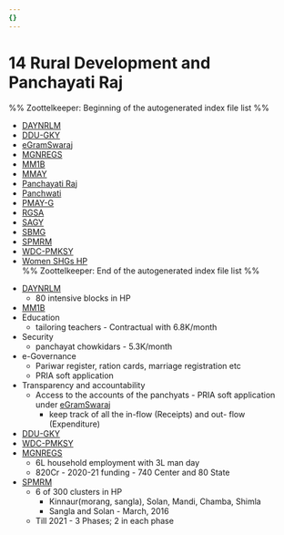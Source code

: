 ```yaml
---
{}
---
```

   
# 14 Rural Development and Panchayati Raj   
%% Zoottelkeeper: Beginning of the autogenerated index file list  %%   
   
-  [DAYNRLM](../../../04%20Economy/Economic%20Survey%20HP%20-%202020-21/14%20Rural%20Development%20and%20Panchayati%20Raj/DAYNRLM.md)   
-  [DDU-GKY](../../../04%20Economy/Economic%20Survey%20HP%20-%202020-21/14%20Rural%20Development%20and%20Panchayati%20Raj/DDU-GKY.md)   
-  [eGramSwaraj](../../../04%20Economy/Economic%20Survey%20HP%20-%202020-21/14%20Rural%20Development%20and%20Panchayati%20Raj/eGramSwaraj.md)   
-  [MGNREGS](../../../04%20Economy/Economic%20Survey%20HP%20-%202020-21/14%20Rural%20Development%20and%20Panchayati%20Raj/MGNREGS.md)   
-  [MM1B](../../../04%20Economy/Economic%20Survey%20HP%20-%202020-21/14%20Rural%20Development%20and%20Panchayati%20Raj/MM1B.md)   
-  [MMAY](../../../04%20Economy/Economic%20Survey%20HP%20-%202020-21/14%20Rural%20Development%20and%20Panchayati%20Raj/MMAY.md)   
-  [Panchayati Raj](../../../04%20Economy/Economic%20Survey%20HP%20-%202020-21/14%20Rural%20Development%20and%20Panchayati%20Raj/Panchayati%20Raj.md)   
-  [Panchwati](../../../04%20Economy/Economic%20Survey%20HP%20-%202020-21/14%20Rural%20Development%20and%20Panchayati%20Raj/Panchwati.md)   
-  [PMAY-G](../../../04%20Economy/Economic%20Survey%20HP%20-%202020-21/14%20Rural%20Development%20and%20Panchayati%20Raj/PMAY-G.md)   
-  [RGSA](../../../04%20Economy/Economic%20Survey%20HP%20-%202020-21/14%20Rural%20Development%20and%20Panchayati%20Raj/RGSA.md)   
-  [SAGY](../../../04%20Economy/Economic%20Survey%20HP%20-%202020-21/14%20Rural%20Development%20and%20Panchayati%20Raj/SAGY.md)   
-  [SBMG](../../../04%20Economy/Economic%20Survey%20HP%20-%202020-21/14%20Rural%20Development%20and%20Panchayati%20Raj/SBMG.md)   
-  [SPMRM](../../../04%20Economy/Economic%20Survey%20HP%20-%202020-21/14%20Rural%20Development%20and%20Panchayati%20Raj/SPMRM.md)   
-  [WDC-PMKSY](../../../04%20Economy/Economic%20Survey%20HP%20-%202020-21/14%20Rural%20Development%20and%20Panchayati%20Raj/WDC-PMKSY.md)   
-  [Women SHGs HP](../../../04%20Economy/Economic%20Survey%20HP%20-%202020-21/14%20Rural%20Development%20and%20Panchayati%20Raj/Women%20SHGs%20HP.md)   
%% Zoottelkeeper: End of the autogenerated index file list  %%   
* [DAYNRLM](../../../04%20Economy/Economic%20Survey%20HP%20-%202020-21/14%20Rural%20Development%20and%20Panchayati%20Raj/DAYNRLM.md)   
	* 80 intensive blocks in HP   
* [MM1B](../../../04%20Economy/Economic%20Survey%20HP%20-%202020-21/14%20Rural%20Development%20and%20Panchayati%20Raj/MM1B.md)   
* Education   
	* tailoring teachers - Contractual with 6.8K/month   
* Security   
	* panchayat chowkidars - 5.3K/month   
* e-Governance   
	* Pariwar register, ration cards, marriage registration etc   
	* PRIA soft application   
* Transparency and accountability   
	* Access to the accounts of the panchyats - PRIA soft application under [eGramSwaraj](../../../04%20Economy/Economic%20Survey%20HP%20-%202020-21/14%20Rural%20Development%20and%20Panchayati%20Raj/eGramSwaraj.md)   
		*  keep track of all the in-flow (Receipts) and out- flow (Expenditure)   
* [DDU-GKY](../../../04%20Economy/Economic%20Survey%20HP%20-%202020-21/14%20Rural%20Development%20and%20Panchayati%20Raj/DDU-GKY.md)   
* [WDC-PMKSY](../../../04%20Economy/Economic%20Survey%20HP%20-%202020-21/14%20Rural%20Development%20and%20Panchayati%20Raj/WDC-PMKSY.md)   
* [MGNREGS](../../../04%20Economy/Economic%20Survey%20HP%20-%202020-21/14%20Rural%20Development%20and%20Panchayati%20Raj/MGNREGS.md)   
	* 6L household employment with 3L man day   
	* 820Cr - 2020-21 funding - 740 Center and 80 State   
* [SPMRM](../../../04%20Economy/Economic%20Survey%20HP%20-%202020-21/14%20Rural%20Development%20and%20Panchayati%20Raj/SPMRM.md)   
	* 6 of 300 clusters in HP   
		* Kinnaur(morang, sangla), Solan, Mandi, Chamba, Shimla   
		* Sangla and Solan - March, 2016   
	* Till 2021 - 3 Phases; 2 in each phase